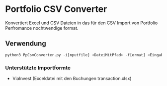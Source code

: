 # Portfolio CSV Converter
Konvertiert Excel und CSV Dateien in das für den CSV Import von Portfolio 
Perfromance nochtwendige format.

## Verwendung

``` python
python3 PpCsvConverter.py -i[nputfile] <DateiMitPfad> -f[ormat] <EingabeFormat>
```

### Unterstützte Importformte
* ViaInvest (Exceldatei mit den Buchungen transaction.xlsx)
